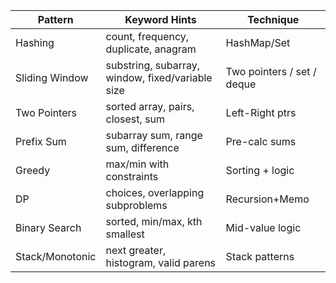 | Pattern         | Keyword Hints                                    | Technique                  |
| --------------- | ------------------------------------------------ | -------------------------- |
| Hashing         | count, frequency, duplicate, anagram             | HashMap/Set                |
| Sliding Window  | substring, subarray, window, fixed/variable size | Two pointers / set / deque |
| Two Pointers    | sorted array, pairs, closest, sum                | Left-Right ptrs            |
| Prefix Sum      | subarray sum, range sum, difference              | Pre-calc sums              |
| Greedy          | max/min with constraints                         | Sorting + logic            |
| DP              | choices, overlapping subproblems                 | Recursion+Memo             |
| Binary Search   | sorted, min/max, kth smallest                    | Mid-value logic            |
| Stack/Monotonic | next greater, histogram, valid parens            | Stack patterns             |
